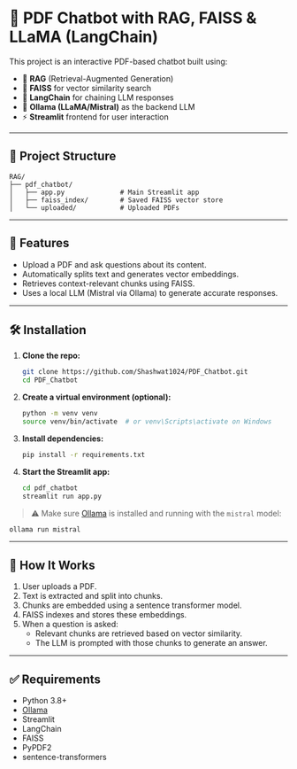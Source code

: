# 🧠 PDF Chatbot with RAG, FAISS & LLaMA (LangChain)

This project is an interactive PDF-based chatbot built using:

- 🧠 **RAG** (Retrieval-Augmented Generation)
- 🧮 **FAISS** for vector similarity search
- 🧾 **LangChain** for chaining LLM responses
- 🤖 **Ollama (LLaMA/Mistral)** as the backend LLM
- ⚡ **Streamlit** frontend for user interaction

---

## 📂 Project Structure

```
RAG/
├── pdf_chatbot/
│   ├── app.py              # Main Streamlit app
│   ├── faiss_index/        # Saved FAISS vector store
│   └── uploaded/           # Uploaded PDFs
```

---

## 🚀 Features

- Upload a PDF and ask questions about its content.
- Automatically splits text and generates vector embeddings.
- Retrieves context-relevant chunks using FAISS.
- Uses a local LLM (Mistral via Ollama) to generate accurate responses.

---

## 🛠️ Installation

1. **Clone the repo:**
   ```bash
   git clone https://github.com/Shashwat1024/PDF_Chatbot.git
   cd PDF_Chatbot
   ```

2. **Create a virtual environment (optional):**
   ```bash
   python -m venv venv
   source venv/bin/activate  # or venv\Scripts\activate on Windows
   ```

3. **Install dependencies:**
   ```bash
   pip install -r requirements.txt
   ```

4. **Start the Streamlit app:**
   ```bash
   cd pdf_chatbot
   streamlit run app.py
   ```

> ⚠️ Make sure [Ollama](https://ollama.com/) is installed and running with the `mistral` model:
```bash
ollama run mistral
```

---

## 🧠 How It Works

1. User uploads a PDF.
2. Text is extracted and split into chunks.
3. Chunks are embedded using a sentence transformer model.
4. FAISS indexes and stores these embeddings.
5. When a question is asked:
   - Relevant chunks are retrieved based on vector similarity.
   - The LLM is prompted with those chunks to generate an answer.

---

## ✅ Requirements

- Python 3.8+
- [Ollama](https://ollama.com/)
- Streamlit
- LangChain
- FAISS
- PyPDF2
- sentence-transformers

